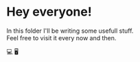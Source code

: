 # Hey everyone!

In this folder I'll be writing some usefull stuff.   
Feel free to visit it every now and then.

:computer: :desktop_computer:

